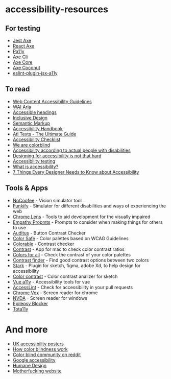 # accessibility-resources

## For testing
* [Jest Axe](https://github.com/nickcolley/jest-axe)
* [React Axe](https://github.com/dequelabs/react-axe)
* [Pa11y](https://pa11y.org/)
* [Axe Cli](https://github.com/dequelabs/axe-cli)
* [Axe Core](https://github.com/dequelabs/axe-core)
* [Axe Coconut](https://chrome.google.com/webstore/detail/axe-coconut/iobddmbdndbbbfjopjdgadphaoihpojp)
* [eslint-plugin-jsx-a11y](https://github.com/evcohen/eslint-plugin-jsx-a11y)


## To read
* [Web Content Accessibility Guidelines](https://www.w3.org/TR/WCAG21/)
* [WAI Aria](https://www.w3.org/TR/wai-aria/)
* [Accessible headings](https://www.w3.org/WAI/tutorials/page-structure/headings/)
* [Inclusive Design](https://www.microsoft.com/design/inclusive/)
* [Semantic Markup](https://html.com/semantic-markup/)
* [Accessibility Handbook](http://shop.oreilly.com/product/0636920024514.do)
* [Atl Texts - The Ultimate Guide](https://axesslab.com/alt-texts/)
* [Accessibility Checklist](http://romeo.elsevier.com/accessibility_checklist/)
* [We are colorblind](https://wearecolorblind.com/)
* [Accessibility according to actual people with disabilities](https://axesslab.com/accessibility-according-to-pwd/)
* [Designing for accessibility is not that hard](https://uxdesign.cc/designing-for-accessibility-is-not-that-hard-c04cc4779d94)
* [Accessibility testing](https://medium.com/walkme-engineering/web-accessibility-testing-d499a7f7a032)
* [What is accessibility?](https://developer.mozilla.org/en-US/docs/Learn/Accessibility/What_is_accessibility)
* [7 Things Every Designer Needs to Know about Accessibility](https://medium.com/salesforce-ux/7-things-every-designer-needs-to-know-about-accessibility-64f105f0881b)


## Tools & Apps

* [NoCoofee](https://accessgarage.wordpress.com/2013/02/09/458/) - Vision simulator tool
* [Funkify](https://www.funkify.org/simulators/?v=f003c44deab6) - Simulator for different disabilities and ways of experiencing the web
* [Chrome Lens](http://chromelens.xyz/) - Tools to aid development for the visually impaired
* [Empathy Propmts](https://empathyprompts.net/) - Prompts to consider when making things for others to use
* [Auditus](https://www.aditus.io/button-contrast-checker/) - Button Contrast Checker
* [Color Safe](http://colorsafe.co/) - Color palettes based on WCAG Guidelines
* [Colorable](https://colorable.jxnblk.com/) - Contrast checker
* [Contrast](https://usecontrast.com/) - App for mac to check color contrast ratios
* [Colors for all](https://github.com/AmadeusITGroup/Colors-for-All) - Check the contrast of your color palettes
* [Contrast finder](https://contrast-finder.tanaguru.com) - Find good contrast options between two colors
* [Stark](https://getstark.co/) - Plugin for sketch, figma, adobe Xd, to help design for accessibility
* [Color contrast](https://github.com/getflourish/Sketch-Color-Contrast-Analyser) - Color contrast analizer for sketch
* [Vue a11y](https://github.com/vue-a11y) - Accessibility tools for vue
* [AccessLint](https://github.com/accesslint) - Check for accessibility in your pull requests
* [Chrome Vox](https://www.chromevox.com/) - Screen reader for chrome
* [NVDA](https://www.nvaccess.org/) - Screen reader for windows
* [Epilepsy Blocker](https://www.epilepsyblocker.com/figma)
* [Tota11y](https://khan.github.io/tota11y/)


# And more
* [UK accessibility posters](https://github.com/UKHomeOffice/posters/blob/master/accessibility/dos-donts/posters_en-UK/accessibility-posters-set.pdf)
* [How color blindness work](https://www.youtube.com/watch?v=iNRQB5309yo)
* [Color blind community on reddit](https://www.reddit.com/r/ColorBlind/)
* [Google accessibility](https://www.google.com/accessibility/)
* [Humane Design](https://humanebydesign.com)
* [Motherfucking website](http://motherfuckingwebsite.com/)